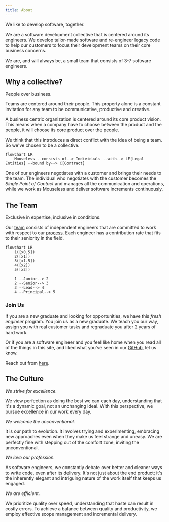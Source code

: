 ```yaml
---
title: About
---
```


We like to develop software, together.

We are a software development collective that is centered around its engineers.
We develop tailor-made software and re-engineer legacy code to help our
customers to focus their development teams on their core business concerns.

We are, and will always be, a small team that consists of 3-7 software
engineers.

## Why a collective?

People over business.

Teams are centered around their people. This property alone is a constant
invitation for any team to be communicative, productive and creative.

A business centric organization is centered around its core product vision. This
means when a company have to choose between the product and the people, it will
choose its core product over the people.

We think that this introduces a direct conflict with the idea of being a team.
So we've chosen to be a collective.

```mermaid
flowchart LR
    Mouseless --consists of--> Individuals --with--> LE[Legal Entities] --bound by--> C[Contract]
```

One of our engineers negotiates with a customer and brings their needs to the
team. The individual who negotiates with the customer becomes the _Single Point
of Contact_ and manages all the communication and operations, while we work as
Mouseless and deliver software increments continuously.

## The Team

Exclusive in expertise, inclusive in conditions.

Our [team][github-people] consists of independent engineers that are committed
to work with respect to our [process](./process.md). Each engineer has a
contribution rate that fits to their seniority in the field.

```mermaid
flowchart LR
    1([x0.5])
    2([x1])
    3([x1.5])
    4([x2])
    5([x3])

    1 --Junior--> 2
    2 --Senior--> 3
    3 --Lead--> 4
    4 --Principal--> 5
```

### Join Us

If you are a new graduate and looking for opportunities, we have this _fresh
engineer_ program. You join us as a new graduate. We teach you our way, assign
you with real customer tasks and regraduate you after 2 years of hard work.

Or if you are a software engineer and you feel like home when you read all of
the things in this site, and liked what you've seen in our [GitHub][github], let
us know.

Reach out from [here][mail].

## The Culture

_We strive for excellence._

We view perfection as doing the best we can each day, understanding that it's a
dynamic goal, not an unchanging ideal. With this perspective, we pursue
excellence in our work every day.

_We welcome the unconventional._

It is our path to evolution. It involves trying and experimenting, embracing new
approaches even when they make us feel strange and uneasy. We are perfectly fine
with stepping out of the comfort zone, inviting the unconventional.

_We love our profession._

As software engineers, we constantly debate over better and cleaner ways to
write code, even after its delivery. It's not just about the end product; it's
the inherently elegant and intriguing nature of the work itself that keeps us
engaged.

_We are efficient._

We prioritize quality over speed, understanding that haste can result in costly
errors. To achieve a balance between quality and productivity, we employ
effective scope management and incremental delivery.

[github-people]: https://github.com/orgs/mouseless/people
[github]: https://github.com/mouseless
[mail]: mailto:connect@mouseless.codes
